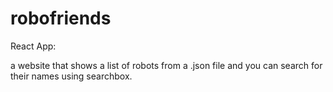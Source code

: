 # robofriends
React App:

a website that shows a list of robots from a .json file
and you can search for their names using searchbox.

